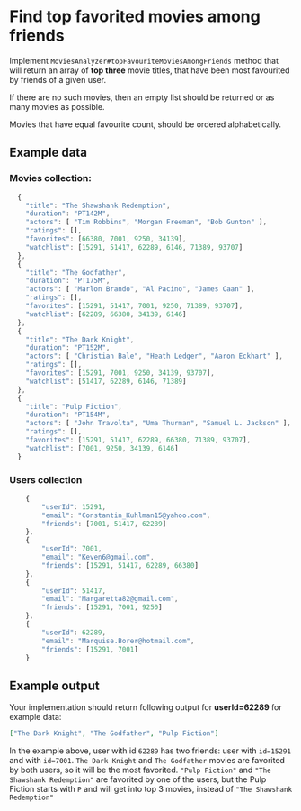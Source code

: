 # Find top favorited movies among friends

Implement `MoviesAnalyzer#topFavouriteMoviesAmongFriends` method that will return an array of **top three** movie titles, that have been most favourited by friends of a given user.

If there are no such movies, then an empty list should be returned or as many movies as possible.

Movies that have equal favourite count, should be ordered alphabetically.

## Example data

### Movies collection:
```javascript
  {
    "title": "The Shawshank Redemption",
    "duration": "PT142M",
    "actors": [ "Tim Robbins", "Morgan Freeman", "Bob Gunton" ],
    "ratings": [],
    "favorites": [66380, 7001, 9250, 34139],
    "watchlist": [15291, 51417, 62289, 6146, 71389, 93707]
  },
  {
    "title": "The Godfather",
    "duration": "PT175M",
    "actors": [ "Marlon Brando", "Al Pacino", "James Caan" ],
    "ratings": [],
    "favorites": [15291, 51417, 7001, 9250, 71389, 93707],
    "watchlist": [62289, 66380, 34139, 6146]
  },
  {
    "title": "The Dark Knight",
    "duration": "PT152M",
    "actors": [ "Christian Bale", "Heath Ledger", "Aaron Eckhart" ],
    "ratings": [],
    "favorites": [15291, 7001, 9250, 34139, 93707],
    "watchlist": [51417, 62289, 6146, 71389]
  },
  {
    "title": "Pulp Fiction",
    "duration": "PT154M",
    "actors": [ "John Travolta", "Uma Thurman", "Samuel L. Jackson" ],
    "ratings": [],
    "favorites": [15291, 51417, 62289, 66380, 71389, 93707],
    "watchlist": [7001, 9250, 34139, 6146]
  }
```

### Users collection
```javascript
    {
        "userId": 15291,
        "email": "Constantin_Kuhlman15@yahoo.com",
        "friends": [7001, 51417, 62289]
    },
    {
        "userId": 7001,
        "email": "Keven6@gmail.com",
        "friends": [15291, 51417, 62289, 66380]
    },
    {
        "userId": 51417,
        "email": "Margaretta82@gmail.com",
        "friends": [15291, 7001, 9250]
    },
    {
        "userId": 62289,
        "email": "Marquise.Borer@hotmail.com",
        "friends": [15291, 7001]
    }

```

## Example output

Your implementation should return following output for **userId=62289** for example data:

```json
["The Dark Knight", "The Godfather", "Pulp Fiction"]
```

In the example above, user with id `62289` has two friends: user with `id=15291` and with `id=7001`. `The Dark Knight` and `The Godfather` movies are favorited by both users, so it will be the most favorited. `"Pulp Fiction"` and `"The Shawshank Redemption"` are favorited by one of the users, but the Pulp Fiction starts with `P` and will get into top 3 movies, instead of `"The Shawshank Redemption"`
